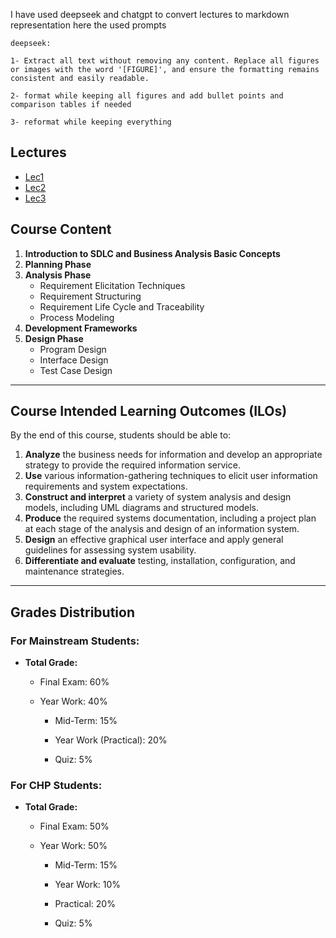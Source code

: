 I have used deepseek and chatgpt to convert lectures to markdown representation 
here the used prompts 

```
deepseek:

1- Extract all text without removing any content. Replace all figures or images with the word '[FIGURE]', and ensure the formatting remains consistent and easily readable.

2- format while keeping all figures and add bullet points and comparison tables if needed

3- reformat while keeping everything

```

## Lectures 

- [Lec1](Lec1.md)
- [Lec2](Lec2.md)
- [Lec3](Lec3.md)
## Course Content

1. **Introduction to SDLC and Business Analysis Basic Concepts**
2. **Planning Phase**
3. **Analysis Phase**
    - Requirement Elicitation Techniques
    - Requirement Structuring
    - Requirement Life Cycle and Traceability
    - Process Modeling
4. **Development Frameworks**
5. **Design Phase**
    - Program Design
    - Interface Design
    - Test Case Design

---
## Course Intended Learning Outcomes (ILOs)

By the end of this course, students should be able to:

1. **Analyze** the business needs for information and develop an appropriate strategy to provide the required information service.
2. **Use** various information-gathering techniques to elicit user information requirements and system expectations.
3. **Construct and interpret** a variety of system analysis and design models, including UML diagrams and structured models.
4. **Produce** the required systems documentation, including a project plan at each stage of the analysis and design of an information system.
5. **Design** an effective graphical user interface and apply general guidelines for assessing system usability.
6. **Differentiate and evaluate** testing, installation, configuration, and maintenance strategies.

---

## Grades Distribution

### For Mainstream Students:

- **Total Grade:**
    
    - Final Exam: 60%
        
    - Year Work: 40%
        
        - Mid-Term: 15%
            
        - Year Work (Practical): 20%
            
        - Quiz: 5%
            

### For CHP Students:

- **Total Grade:**
    
    - Final Exam: 50%
        
    - Year Work: 50%
        
        - Mid-Term: 15%
            
        - Year Work: 10%
            
        - Practical: 20%
            
        - Quiz: 5%
